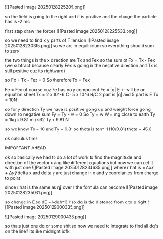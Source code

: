 ![[Pasted image 20250128225209.png]]

so the field is going to the right and it is positive and the charge the particle has is -2 mc

first step draw the forces
![[Pasted image 20250128225533.png]]

so we need to find x y parts of T tension
![[Pasted image 20250128230315.png]]
so we are in equilibrium so everything should sum to zero

the two things in the x direction are Tx and Fex
so the sum of Fx = Tx - Fex (we subtract because clearly Fex is going in the negative direction and Tx is still positive cuz its rightward)

so Fx = Tx - Fex = 0
So therefore Tx = Fex

Fe = Fex of course cuz Fe has no y component
Fe = |q| E <- will be on equation sheet
Tx = 2 x 10^-6 C $\cdot$ 5 x 10^6 N/C
2 part is |q| and 5 part is E
Tx = 10N

so for y direction
Ty we have is positive going up and weight force going down so negative
sum Fy = Ty - w = 0
So Ty = w
W = mg close to earth
Ty = 1kg x 9.81 m / s62
Ty = 9.81 N

so we know Tx = 10 and Ty = 9.81
so theta is tan^-1 (10/9.81)
theta = 45.6


ok calculus time

IMPORTANT AHEAD

ok so basically we had to do a lot of work to find the magnitude and direction of the vector using like different equations but now we can get it with just one
![[Pasted image 20250128234635.png]]
where r hat is = $\Delta x \hat{x} + \Delta y \hat{y}$
delta x and delta y are just change in x and y coordiantes from charge to point

since r hat is the same as $\vec{r}$ over r the formula can become 
![[Pasted image 20250128235031.png]]

so change in E so dE = kdq/r^3  $\hat{r}$
so dq is the distance from q to p right
![[Pasted image 20250129000335.png]]

![[Pasted image 20250129000436.png]]

so thats just one dq or some shit
so now we need to integrate to find all dq's on the line? its like midnight idfk
